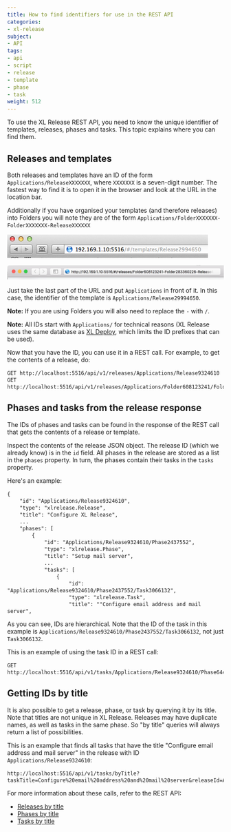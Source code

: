 ```yaml
---
title: How to find identifiers for use in the REST API
categories:
- xl-release
subject:
- API
tags:
- api
- script
- release
- template
- phase
- task
weight: 512
---
```


To use the XL Release REST API, you need to know the unique identifier of templates, releases, phases and tasks. This topic explains where you can find them.

## Releases and templates

Both releases and templates have an ID of the form `Applications/ReleaseXXXXXXX`, where `XXXXXXX` is a seven-digit number. The fastest way to find it is to open it in the browser and look at the URL in the location bar.

Additionally if you have organised your templates (and therefore releases) into Folders you will note they are of the form `Applications/FolderXXXXXXX-FolderXXXXXXX-ReleaseXXXXXX`

![URL for template](../images/template-release-id.png)

![URL with folders](../images/template-folders-release-id.png)

Just take the last part of the URL and put `Applications` in front of it. In this case, the identifier of the template is `Applications/Release29994650`.

**Note:** If you are using Folders you will also need to replace the `-` with `/`.

**Note:** All IDs start with `Applications/` for technical reasons (XL Release uses the same database as [XL Deploy](/xl-deploy), which limits the ID prefixes that can be used).

Now that you have the ID, you can use it in a REST call. For example, to get the contents of a release, do:

    GET http://localhost:5516/api/v1/releases/Applications/Release9324610
    GET http://localhost:5516/api/v1/releases/Applications/Folder608123241/Folder283360226/Release482440157

## Phases and tasks from the release response

The IDs of phases and tasks can be found in the response of the REST call that gets the contents of a release or template.

Inspect the contents of the release JSON object. The release ID (which we already know) is in the `id` field. All phases in the release are stored as a list in the `phases` property. In turn, the phases contain their tasks in the `tasks` property.

Here's an example:

    {
        "id": "Applications/Release9324610",
        "type": "xlrelease.Release",
        "title": "Configure XL Release",
        ...
        "phases": [
            {
                "id": "Applications/Release9324610/Phase2437552",
                "type": "xlrelease.Phase",
                "title": "Setup mail server",
                ...
                "tasks": [
                    {
                        "id": "Applications/Release9324610/Phase2437552/Task3066132",
                        "type": "xlrelease.Task",
                        "title": ""Configure email address and mail server",

As you can see, IDs are hierarchical. Note that the ID of the task in this example is `Applications/Release9324610/Phase2437552/Task3066132`, not just `Task3066132`.

This is an example of using the task ID in a REST call:

    GET http://localhost:5516/api/v1/tasks/Applications/Release9324610/Phase6441318/Task2674539

## Getting IDs by title

It is also possible to get a release, phase, or task by querying it by its title. Note that titles are not unique in XL Release. Releases may have duplicate names, as well as tasks in the same phase. So "by title" queries will always return a list of possibilities.

This is an example that finds all tasks that have the title "Configure email address and mail server" in the release with ID `Applications/Release9324610`:

    http://localhost:5516/api/v1/tasks/byTitle?taskTitle=Configure%20email%20address%20and%20mail%20server&releaseId=Applications/Release9324610

For more information about these calls, refer to the REST API:

* [Releases by title](/xl-release/4.8.x/rest-api/#!/releases/searchReleasesByTitle)
* [Phases by title](/xl-release/4.8.x/rest-api/#!/phases/searchPhasesByTitle)
* [Tasks by title](/xl-release/4.8.x/rest-api/#!/tasks/searchTasksByTitle)
